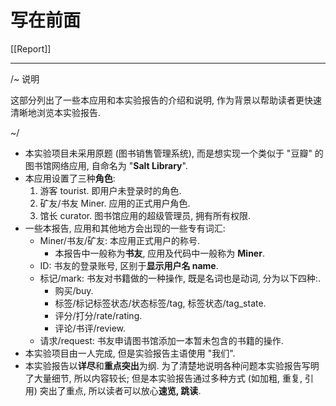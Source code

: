 
# 写在前面

[[Report]]

---

/~ 说明

这部分列出了一些本应用和本实验报告的介绍和说明, 作为背景以帮助读者更快速清晰地浏览本实验报告.

~/

* 本实验项目未采用原题 (图书销售管理系统), 而是想实现一个类似于 "豆瓣" 的图书馆网络应用, 自命名为 "**Salt Library**".
* 本应用设置了三种**角色**:
    1. 游客 tourist. 即用户未登录时的角色.
    2. 矿友/书友 Miner. 应用的正式用户角色.
    3. 馆长 curator. 图书馆应用的超级管理员, 拥有所有权限.
* 一些本报告, 应用和其他地方会出现的一些专有词汇:
    * Miner/书友/矿友: 本应用正式用户的称号.
        * 本报告中一般称为**书友**, 应用及代码中一般称为 **Miner**.
    * ID: 书友的登录账号, 区别于**显示用户名 name**.
    * 标记/mark: 书友对书籍做的一种操作, 既是名词也是动词, 分为以下四种:.
        * 购买/buy.
        * 标签/标记标签状态/状态标签/tag, 标签状态/tag_state.
        * 评分/打分/rate/rating.
        * 评论/书评/review.
    * 请求/request: 书友申请图书馆添加一本暂未包含的书籍的操作.
* 本实验项目由一人完成, 但是实验报告主语使用 "我们".
* 本实验报告以**详尽**和**重点突出**为纲. 为了清楚地说明各种问题本实验报告写明了大量细节, 所以内容较长; 但是本实验报告通过多种方式 (如加粗, 重复, 引用) 突出了重点, 所以读者可以放心**速览, 跳读**.
